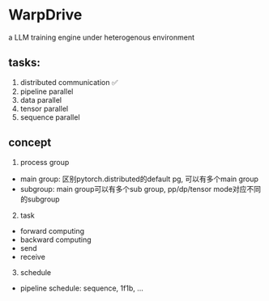 # WarpDrive
a LLM training engine under heterogenous environment

## tasks:
1. distributed communication :white_check_mark:
2. pipeline parallel
3. data parallel
4. tensor parallel
5. sequence parallel

## concept
1. process group
- main group: 区别pytorch.distributed的default pg, 可以有多个main group
- subgroup: main group可以有多个sub group, pp/dp/tensor mode对应不同的subgroup

2. task
- forward computing
- backward computing
- send 
- receive

3. schedule
- pipeline schedule: sequence, 1f1b, ...

